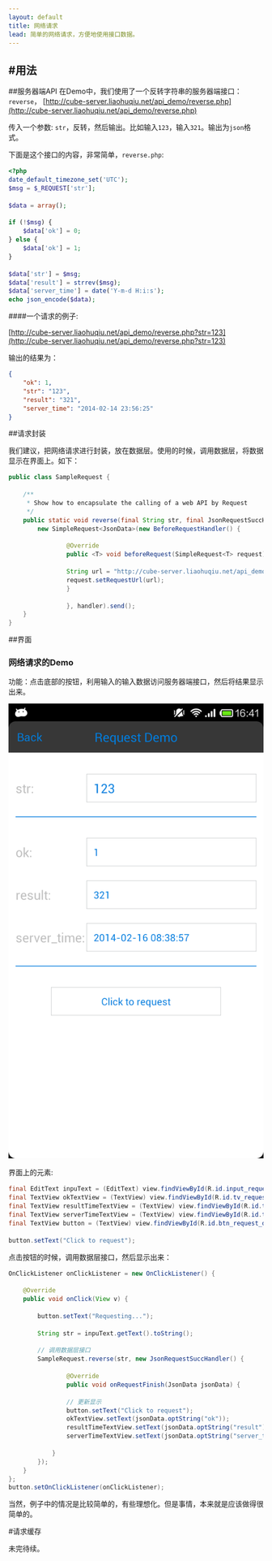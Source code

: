 ```yaml
---
layout: default
title: 网络请求
lead: 简单的网络请求，方便地使用接口数据。
---
```


#用法
---

##服务器端API
在Demo中，我们使用了一个反转字符串的服务器端接口：`reverse`，
[http://cube-server.liaohuqiu.net/api_demo/reverse.php](http://cube-server.liaohuqiu.net/api_demo/reverse.php)

传入一个参数:
`str`，反转，然后输出。比如输入`123`，输入`321`。输出为`json`格式。

下面是这个接口的内容，非常简单，`reverse.php`:

```php
<?php
date_default_timezone_set('UTC');
$msg = $_REQUEST['str'];

$data = array();

if (!$msg) {
    $data['ok'] = 0;
} else {
    $data['ok'] = 1;
}

$data['str'] = $msg;
$data['result'] = strrev($msg);
$data['server_time'] = date('Y-m-d H:i:s');
echo json_encode($data);
```

####一个请求的例子:

[http://cube-server.liaohuqiu.net/api_demo/reverse.php?str=123](http://cube-server.liaohuqiu.net/api_demo/reverse.php?str=123)

输出的结果为：

```json
{
    "ok": 1,
    "str": "123",
    "result": "321",
    "server_time": "2014-02-14 23:56:25"
}
```

##请求封装

我们建议，把网络请求进行封装，放在数据层。使用的时候，调用数据层，将数据显示在界面上。如下：

```java
public class SampleRequest {

    /**
     * Show how to encapsulate the calling of a web API by Request
     */
    public static void reverse(final String str, final JsonRequestSuccHandler handler) {
        new SimpleRequest<JsonData>(new BeforeRequestHandler() {

                @Override
                public <T> void beforeRequest(SimpleRequest<T> request) {

                String url = "http://cube-server.liaohuqiu.net/api_demo/reverse.php?str=" + str;
                request.setRequestUrl(url);
                }

                }, handler).send();
    }
}
```

##界面

<div class='row'>
    <div class="col-sm-10">
        <h3>网络请求的Demo</h3>
        <p>功能：点击底部的按钮，利用输入的输入数据访问服务器端接口，然后将结果显示出来。</p>
    </div>
</div>
<div class='row'>
    <div class="col-sm-4">
        <div class="thumbnail">
            <img src="/assets/img/sample-snapshot/request-demo.png" alt="">
        </div>
    </div>
</div>


界面上的元素:

```java
final EditText inpuText = (EditText) view.findViewById(R.id.input_request_demo_str);
final TextView okTextView = (TextView) view.findViewById(R.id.tv_request_demo_ok);
final TextView resultTimeTextView = (TextView) view.findViewById(R.id.tv_request_demo_result);
final TextView serverTimeTextView = (TextView) view.findViewById(R.id.tv_request_demo_server_time);
final TextView button = (TextView) view.findViewById(R.id.btn_request_demo_time);

button.setText("Click to request");
```

点击按钮的时候，调用数据层接口，然后显示出来：

```java
OnClickListener onClickListener = new OnClickListener() {

    @Override
    public void onClick(View v) {

        button.setText("Requesting...");

        String str = inpuText.getText().toString();

        // 调用数据层接口
        SampleRequest.reverse(str, new JsonRequestSuccHandler() {

                @Override
                public void onRequestFinish(JsonData jsonData) {

                // 更新显示
                button.setText("Click to request");
                okTextView.setText(jsonData.optString("ok"));
                resultTimeTextView.setText(jsonData.optString("result"));
                serverTimeTextView.setText(jsonData.optString("server_time"));

            }
        });
    }
};
button.setOnClickListener(onClickListener);
```

当然，例子中的情况是比较简单的，有些理想化。但是事情，本来就是应该做得很简单的。

#请求缓存

未完待续。
